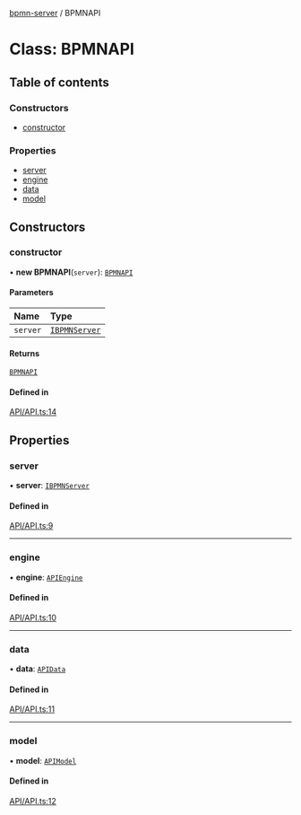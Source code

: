 [bpmn-server](../readme.md) / BPMNAPI

# Class: BPMNAPI

## Table of contents

### Constructors

- [constructor](BPMNAPI.md#constructor)

### Properties

- [server](BPMNAPI.md#server)
- [engine](BPMNAPI.md#engine)
- [data](BPMNAPI.md#data)
- [model](BPMNAPI.md#model)

## Constructors

### constructor

• **new BPMNAPI**(`server`): [`BPMNAPI`](BPMNAPI.md)

#### Parameters

| Name | Type |
| :------ | :------ |
| `server` | [`IBPMNServer`](../interfaces/IBPMNServer.md) |

#### Returns

[`BPMNAPI`](BPMNAPI.md)

#### Defined in

[API/API.ts:14](https://github.com/bpmnServer/bpmn-server/blob/a424360/src/API/API.ts#L14)

## Properties

### server

• **server**: [`IBPMNServer`](../interfaces/IBPMNServer.md)

#### Defined in

[API/API.ts:9](https://github.com/bpmnServer/bpmn-server/blob/a424360/src/API/API.ts#L9)

___

### engine

• **engine**: [`APIEngine`](APIEngine.md)

#### Defined in

[API/API.ts:10](https://github.com/bpmnServer/bpmn-server/blob/a424360/src/API/API.ts#L10)

___

### data

• **data**: [`APIData`](APIData.md)

#### Defined in

[API/API.ts:11](https://github.com/bpmnServer/bpmn-server/blob/a424360/src/API/API.ts#L11)

___

### model

• **model**: [`APIModel`](APIModel.md)

#### Defined in

[API/API.ts:12](https://github.com/bpmnServer/bpmn-server/blob/a424360/src/API/API.ts#L12)
